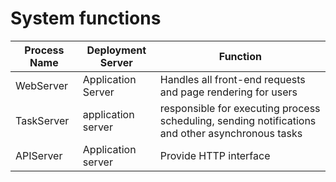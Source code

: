 # System functions

| Process Name | Deployment Server | Function |
| --------- | --------- | -- |
| WebServer | Application Server | Handles all front-end requests and page rendering for users |
| TaskServer| application server | responsible for executing process scheduling, sending notifications and other asynchronous tasks|
| APIServer | Application server | Provide HTTP interface |